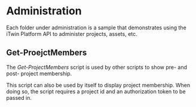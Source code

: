 # Administration

Each folder under administration is a sample that demonstrates using the iTwin Platform API to administer projects, assets, etc.

## Get-ProejctMembers

The *Get-ProjectMembers* script is used by other scripts to show pre- and post- project membership.  

This script can also be used by itself to display project membership.  When doing so, the script requires a project id and an authorization token to be passed in.  